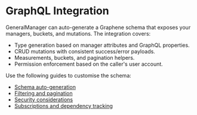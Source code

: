 # GraphQL Integration

GeneralManager can auto-generate a Graphene schema that exposes your managers, buckets, and mutations. The integration covers:

- Type generation based on manager attributes and GraphQL properties.
- CRUD mutations with consistent success/error payloads.
- Measurements, buckets, and pagination helpers.
- Permission enforcement based on the caller's user account.

Use the following guides to customise the schema:

- [Schema auto-generation](schema_autogen.md)
- [Filtering and pagination](filters_pagination.md)
- [Security considerations](security.md)
- [Subscriptions and dependency tracking](subscriptions.md)
